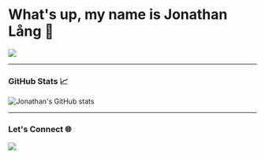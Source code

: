 # What's up, my name is Jonathan Lång 🌴

<p align="left">
  <a href="https://skillicons.dev">
        <img src="https://skillicons.dev/icons?i=html,css,js,jquery,bootstrap,figma,vscode,github,discord,windows&perline=3" /> 
  </a>
</p>

---

### GitHub Stats 📈

![Jonathan's GitHub stats](https://github-readme-stats.vercel.app/api?username=jonathanlaang&show_icons=true&theme=radical)

---

### Let's Connect 🌐

<p align="left">
<a href="https://www.linkedin.com/in/jonathanlång" target="_blank">
   <img src="https://img.shields.io/badge/LinkedIn-0077B5?style=flat&logo=linkedin&logoColor=white" />
</a>
</p>
